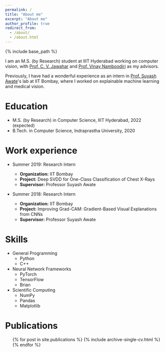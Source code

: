 ```yaml
---
permalink: /
title: "About me"
excerpt: "About me"
author_profile: true
redirect_from: 
  - /about/
  - /about.html
---
```


{% include base_path %}

I am an M.S. (by Research) student at IIIT Hyderabad working on computer vision, with [Prof. C. V. Jawahar](https://faculty.iiit.ac.in/~jawahar/) and [Prof. Vinay Namboodiri](https://vinaypn.github.io/) as my advisors.

Previously, I have had a wonderful experience as an intern in [Prof. Suyash Awate](https://www.cse.iitb.ac.in/~suyash/)'s lab at IIT Bombay, where I worked on explainable machine learning and medical vision.

Education
======
* M.S. (by Research) in Computer Science, IIIT Hyderabad, 2022 (expected)
* B.Tech. in Computer Science, Indraprastha University, 2020

Work experience
======
* Summer 2019: Research Intern
  * **Organization:** IIT Bombay
  * **Project:** Deep SVDD for One-Class Classification of Chest X-Rays
  * **Supervisor:** Professor Suyash Awate

* Summer 2018: Research Intern
  * **Organization:** IIT Bombay
  * **Project:** Improving Grad-CAM: Gradient-Based Visual Explanations from CNNs
  * **Supervisor:** Professor Suyash Awate
  
Skills
======
* General Programming
  * Python
  * C++
* Neural Network Frameworks
  * PyTorch
  * TensorFlow
  * Brian
* Scientific Computing
  * NumPy
  * Pandas
  * Matplotlib

Publications
======
  <ul>{% for post in site.publications %}
    {% include archive-single-cv.html %}
  {% endfor %}</ul>
